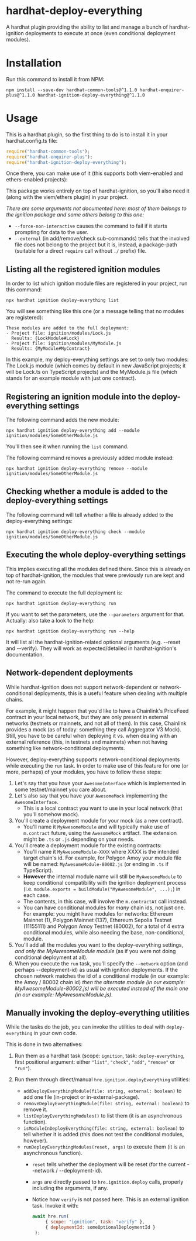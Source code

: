 # hardhat-deploy-everything
A hardhat plugin providing the ability to list and manage a bunch of hardhat-ignition deployments to execute at once
(even conditional deployment modules).

# Installation
Run this command to install it from NPM:

```shell
npm install --save-dev hardhat-common-tools@^1.1.0 hardhat-enquirer-plus@^1.1.0 hardhat-ignition-deploy-everything@^1.1.0
```

# Usage
This is a hardhat plugin, so the first thing to do is to install it in your hardhat.config.ts file:

```javascript
require("hardhat-common-tools");
require("hardhat-enquirer-plus");
require("hardhat-ignition-deploy-everything");
```

Once there, you can make use of it (this supports both viem-enabled and ethers-enabled projects):

This package works entirely on top of hardhat-ignition, so you'll also need it (along with the viem/ethers plugin) in
your project.

_There are some arguments not documented here: most of them belongs to the ignition package and some others belong to
this one:_

  - `--force-non-interactive` causes the command to fail if it starts prompting for data to the user.
  - `--external` (in add/remove/check sub-commands) tells that the involved file does not belong to the project but it
    is, instead, a package-path (suitable for a direct `require` call without `./` prefix) file.

## Listing all the registered ignition modules

In order to list which ignition module files are registered in your project, run this command:

```shell
npx hardhat ignition deploy-everything list
```

You will see something like this one (or a message telling that no modules are registered):

```
These modules are added to the full deployment:
- Project file: ignition/modules/Lock.js
  Results: {LockModule#Lock}
- Project file: ignition/modules/MyModule.js
  Results: {MyModule#MyContract}
```

In this example, my deploy-everything settings are set to only two modules: The Lock.js module (which comes by default
in new JavaScript projects; it will be Lock.ts on TypeScript projects) and the MyModule.js file (which stands for an
example module with just one contract).

## Registering an ignition module into the deploy-everything settings

The following command adds the new module:

```shell
npx hardhat ignition deploy-everything add --module ignition/modules/SomeOtherModule.js
```

You'll then see it when running the `list` command.

The following command removes a previously added module instead:

```shell
npx hardhat ignition deploy-everything remove --module ignition/modules/SomeOtherModule.js
```

## Checking whether a module is added to the deploy-everything settings

The following command will tell whether a file is already added to the deploy-everything settings:

```shell
npx hardhat ignition deploy-everything check --module ignition/modules/SomeOtherModule.js
```

## Executing the whole deploy-everything settings

This implies executing all the modules defined there. Since this is already on top of hardhat-ignition, the modules
that were previously run are kept and not re-run again.

The command to execute the full deployment is:

```shell
npx hardhat ignition deploy-everything run
```

If you want to set the parameters, use the `--parameters` argument for that. Actually: also take a look to the help:

```shell
npx hardhat ignition deploy-everything run --help
```

It will list all the hardhat-ignition-related optional arguments (e.g. --reset and --verify). They will work as
expected/detailed in hardhat-ignition's documentation.

## Network-dependent deployments

While hardhat-ignition does not support network-dependent or network-conditional deployments, this is a useful feature
when dealing with multiple chains.

For example, it might happen that you'd like to have a Chainlink's PriceFeed contract in your local network, but they
are only present in external networks (testnets or mainnets, and not all of them). In this case, Chainlink provides a
mock (as of today: something they call Aggregator V3 Mock). Still, you have to be careful when deploying it vs. when
dealing with an external reference (this, in testnets and mainnets) when not having something like network-conditional
deployments.

However, deploy-everything supports network-conditional deployments while executing the `run` task. In order to make
use of this feature for one (or more, perhaps) of your modules, you have to follow these steps:

1. Let's say that you have your `AwesomeInterface` which is implemented in some testnet/mainnet you care about.
2. Let's also say that you have your `AwesomeMock` implementing the `AwesomeInterface`.
   - This is a local contract you want to use in your local network (that you'll somehow mock).
3. You'll create a deployment module for your mock (as a new contract).
   - You'll name it `MyAwesomeModule` and will typically make use of `m.contract` future, using the
     `AwesomeMock` artifact. The extension might be `.ts` or `.js` depending on your needs.
4. You'll create a deployment module for the existing contracts:
   - You'll name it `MyAwesomeModule-XXXX` where XXXX is the intended target chain's id. For example, for Polygon Amoy
     your module file will be named: `MyAwesomeModule-80002.js` (or ending in `.ts` if TypeScript).
   - __However__ the internal module name will still be `MyAwesomeModule` to keep conditional compatibility with the
     ignition deployment process (i.e. `module.exports = buildModule("MyAwesomeModule", ...);`) in each case.
   - The contents, in this case, will involve the `m.contractAt` call instead.
   - You can have conditional modules for _many_ chain ids, not just one. For example: you might have modules for
     networks: Ethereum Mainnet (1), Polygon Mainnet (137), Ethereum Sepolia Testnet (11155111) and Polygon Amoy
     Testnet (80002), for a total of 4 extra conditional modules, while also needing the base, non-conditional, module.
5. You'll add all the modules you want to the deploy-everything settings, _and only the MyAwesomeModule module_ (as if
   you were not doing conditional deployment at all).
6. When you execute the `run` task, you'll specify the `--network` option (and perhaps --deployment-id) as usual with
   ignition deployments. If the chosen network matches the id of a conditional module (in our example: the Amoy / 80002
   chain id) _then the alternate module (in our example: MyAwesomeModule-80002.js) will be executed instead of the main
   one (in our example: MyAwesomeModule.js)_.

## Manually invoking the deploy-everything utilities

While the tasks do the job, you can invoke the utilities to deal with `deploy-everything` in your own code.

This is done in two alternatives:

1. Run them as a hardhat task (scope: `ignition`, task: `deploy-everything`, first positional argument: either `"list"`,
   `"check"`, `"add"`, `"remove"` or `"run"`).
2. Run them through direct/manual `hre.ignition.deployEverything` utilities:

   - `addDeployEverythingModule(file: string, external: boolean)` to add one file (in-project or in-external-package).
   - `removeDeployEverythingModule(file: string, external: boolean)` to remove it.
   - `listDeployEverythingModules()` to list them (it is an asynchronous function).
   - `isModuleInDeployEverything(file: string, external: boolean)` to tell whether it is added (this does not test the
     conditional modules, however).
   - `runDeployEverythingModules(reset, args)` to execute them (it is an asynchronous function).
     - `reset` tells whether the deployment will be reset (for the current --network / --deployment-id).
     - `args` are directly passed to `hre.ignition.deploy` calls, properly including the arguments, if any.
     - Notice how `verify` is not passed here. This is an external ignition task. Invoke it with:

       ```javascript
       await hre.run(
            { scope: "ignition", task: "verify" },
            { deploymentId: someOptionalDeploymentId }
        );
       ```